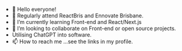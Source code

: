 - 👋 Hello everyone!
- 👀 Regularly attend ReactBris and Ennovate Brisbane.
- 🌱 I’m currently learning Front-end and React/Next.js
- 💞️ I’m looking to collaborate on Front-end or open source projects.
-    Utilising ChatGPT into software.
- 📫 How to reach me ...see the links in my profile.

<!---
SCOTTY0101/SCOTTY0101 is a ✨ special ✨ repository because its `README.md` (this file) appears on your GitHub profile.
You can click the Preview link to take a look at your changes.
--->
